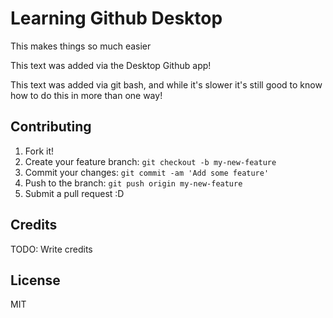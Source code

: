 # Learning Github Desktop

This makes things so much easier

This text was added via the Desktop Github app!

This text was added via git bash, and while it's slower it's still good to know how to do this in more than one way!
## Contributing

1. Fork it!
2. Create your feature branch: `git checkout -b my-new-feature`
3. Commit your changes: `git commit -am 'Add some feature'`
4. Push to the branch: `git push origin my-new-feature`
5. Submit a pull request :D

## Credits

TODO: Write credits

## License

MIT
